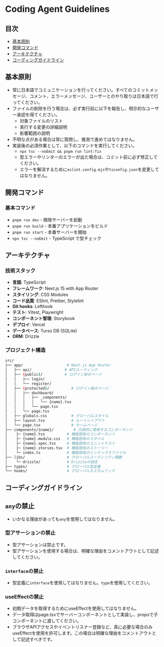 # Coding Agent Guidelines

## 目次

- [基本原則](#基本原則)
- [開発コマンド](#開発コマンド)
- [アーキテクチャ](#アーキテクチャ)
- [コーディングガイドライン](#コーディングガイドライン)

## 基本原則

- 常に日本語でコミュニケーションを行ってください。すべてのコミットメッセージ、コメント、エラーメッセージ、ユーザーとのやり取りは日本語で行ってください。
- ファイルの削除を行う場合は、必ず実行前に以下を報告し、明示的なユーザー承認を得てください。
  - 対象ファイルのリスト
  - 実行する変更の詳細説明
  - 影響範囲の説明
- 不明な点がある場合は常に質問し、推測で進めてはなりません。
- 実装後の必須作業として、以下のコマンドを実行してください。
    - `npx tsc --noEmit && pnpm run lint:fix`
    - 型エラーやリンターのエラーが出た場合は、コミット前に必ず修正してください。
    - エラーを解消するために`eslint.config.mjs`や`tsconfig.json`を変更してはなりません。

## 開発コマンド

### 基本コマンド

- `pnpm run dev` - 開発サーバーを起動
- `pnpm run build` - 本番アプリケーションをビルド
- `pnpm run start` - 本番サーバーを開始
- `npx tsc --noEmit` - TypeScript で型チェック

## アーキテクチャ

### 技術スタック

- **言語**: TypeScript
- **フレームワーク**: Next.js 15 with App Router
- **スタイリング**: CSS Modules
- **コード品質**: ESlint, Prettier, Stylelint
- **Git hooks**: Lefthook
- **テスト**: Vitest, Playwright
- **コンポーネント管理**: Storybook
- **デプロイ**: Vercel
- **データベース**: Turso DB (SQLite)
- **ORM**: Drizzle

### プロジェクト構造

```bash
src/
├── app/                    # Next.js App Router
│   ├── api/               # APIルーティング
│   ├── (public)/          # ログイン前のページ
│   │   ├── login/
│   │   └── register/
│   ├── (protected)/          # ログイン後のページ
│   │   ├── dashboard/
│   │   │   ├── _components/
│   │   │   │   └── {name}.tsx
│   │   │   └── page.tsx
│   │   └── page.tsx
│   ├── globals.css           # グローバルスタイル
│   ├── layout.tsx            # ルートレイアウト
│   └── page.tsx              # ホームページ
├── components/{name}/         # 汎用的に使用するコンポーネント
│    ├─ {name}.tsx          # 機能固有のコンポーネント
│    ├─ {name}.module.css   # 機能固有のスタイル
│    ├─ {name}.spec.tsx     # 機能固有のユニットテスト
│    ├─ {name}.stories.tsx  # 機能固有のストーリー
│    └─ index.ts            # 機能固有のインデックスファイル
├── libs/                   # グローバルユーティリティ関数
│    └─ drizzle/            # Drizzleの設定
├── types/                  # グローバル型定義
└── hooks/                  # グローバルカスタムフック
```

## コーディングガイドライン

## `any`の禁止

- いかなる理由があっても`any`を使用してはなりません。

### 型アサーションの禁止

- 型アサーションは禁止です。
- 型アサーションを使用する場合は、明確な理由をコメントアウトとして記述してください。

### `interface`の禁止

- 型定義に`interface`を使用してはなりません。`type`を使用してください。

### useEffectの禁止

- 初期データを取得するためにuseEffectを使用してはなりません。
- データ取得はpage.tsxでサーバーコンポーネントとして実装し、propsで子コンポーネントに渡してください。
- ブラウザAPIアクセスやイベントリスナー登録など、真に必要な場合のみuseEffectを使用を許可します。この場合は明確な理由をコメントアウトとして記述すべきです。
